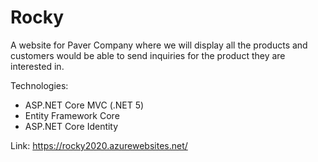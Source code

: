# Rocky

A website for Paver Company where we will display all the products and customers would be able to send inquiries for the product they are interested in.


Technologies:
- ASP.NET Core MVC (.NET 5)
- Entity Framework Core
- ASP.NET Core Identity

Link: https://rocky2020.azurewebsites.net/
